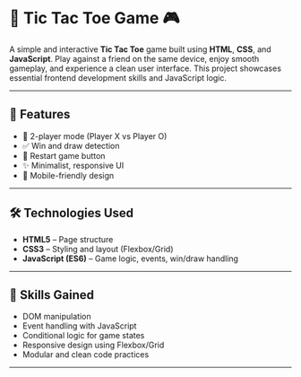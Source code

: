 # 🧠 Tic Tac Toe Game 🎮

A simple and interactive **Tic Tac Toe** game built using **HTML**, **CSS**, and **JavaScript**. Play against a friend on the same device, enjoy smooth gameplay, and experience a clean user interface. This project showcases essential frontend development skills and JavaScript logic.

---

## 🔧 Features

- 🎲 2-player mode (Player X vs Player O)
- ✅ Win and draw detection
- 🔄 Restart game button
- ✨ Minimalist, responsive UI
- 📱 Mobile-friendly design

---

## 🛠️ Technologies Used

- **HTML5** – Page structure
- **CSS3** – Styling and layout (Flexbox/Grid)
- **JavaScript (ES6)** – Game logic, events, win/draw handling

---

## 🚀 Skills Gained

- DOM manipulation
- Event handling with JavaScript
- Conditional logic for game states
- Responsive design using Flexbox/Grid
- Modular and clean code practices

---

